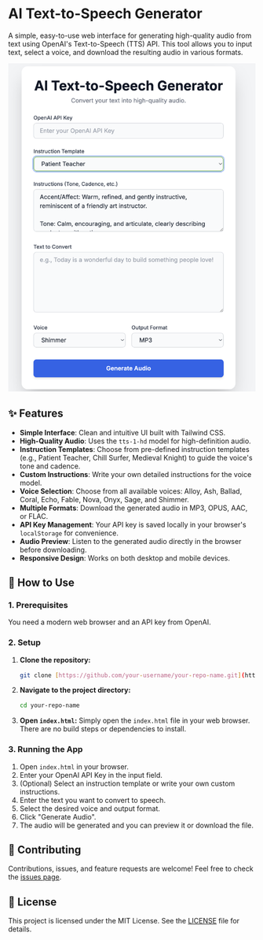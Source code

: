# AI Text-to-Speech Generator

A simple, easy-to-use web interface for generating high-quality audio from text using OpenAI's Text-to-Speech (TTS) API. This tool allows you to input text, select a voice, and download the resulting audio in various formats.

![Screenshot of the AI Text-to-Speech Generator](screenshot.png)

## ✨ Features

* **Simple Interface**: Clean and intuitive UI built with Tailwind CSS.
* **High-Quality Audio**: Uses the `tts-1-hd` model for high-definition audio.
* **Instruction Templates**: Choose from pre-defined instruction templates (e.g., Patient Teacher, Chill Surfer, Medieval Knight) to guide the voice's tone and cadence.
* **Custom Instructions**: Write your own detailed instructions for the voice model.
* **Voice Selection**: Choose from all available voices: Alloy, Ash, Ballad, Coral, Echo, Fable, Nova, Onyx, Sage, and Shimmer.
* **Multiple Formats**: Download the generated audio in MP3, OPUS, AAC, or FLAC.
* **API Key Management**: Your API key is saved locally in your browser's `localStorage` for convenience.
* **Audio Preview**: Listen to the generated audio directly in the browser before downloading.
* **Responsive Design**: Works on both desktop and mobile devices.

## 🚀 How to Use

### 1. Prerequisites

You need a modern web browser and an API key from OpenAI.

### 2. Setup

1.  **Clone the repository:**
    ```bash
    git clone [https://github.com/your-username/your-repo-name.git](https://github.com/your-username/your-repo-name.git)
    ```
2.  **Navigate to the project directory:**
    ```bash
    cd your-repo-name
    ```
3.  **Open `index.html`:**
    Simply open the `index.html` file in your web browser. There are no build steps or dependencies to install.

### 3. Running the App

1.  Open `index.html` in your browser.
2.  Enter your OpenAI API Key in the input field.
3.  (Optional) Select an instruction template or write your own custom instructions.
4.  Enter the text you want to convert to speech.
5.  Select the desired voice and output format.
6.  Click "Generate Audio".
7.  The audio will be generated and you can preview it or download the file.

## 🤝 Contributing

Contributions, issues, and feature requests are welcome! Feel free to check the [issues page](https://github.com/your-username/your-repo-name/issues).

## 📝 License

This project is licensed under the MIT License. See the [LICENSE](LICENSE) file for details.
